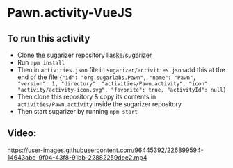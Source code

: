 # Pawn.activity-VueJS
## To run this activity
* Clone the sugarizer repository [llaske/sugarizer](https://github.com/llaske/sugarizer)
* Run `npm install`
* Then in `activities.json` file in `sugarizer/activities.json`add this at the end of the file `{"id": "org.sugarlabs.Pawn", "name": "Pawn", "version": 1, "directory": "activities/Pawn.activity", "icon": "activity/activity-icon.svg", "favorite": true, "activityId": null}`
* Then clone this repository & copy its contents in `activities/Pawn.activity` inside the sugarizer repository
* Then start sugarizer by running `npm start`

## Video:


https://user-images.githubusercontent.com/96445392/226899594-14643abc-9f04-43f8-91bb-22882259dee2.mp4

